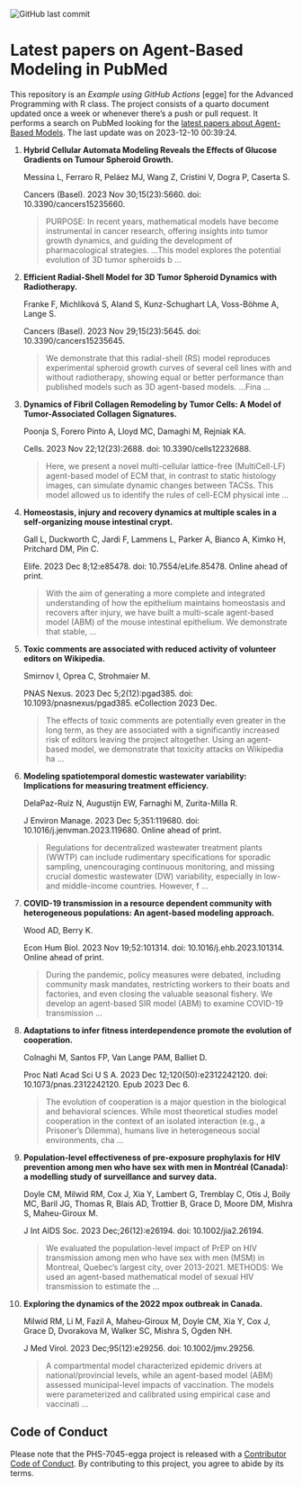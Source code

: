 ![GitHub last
commit](https://img.shields.io/github/last-commit/UofUEpiBio/PHS-7045-egga.png)

# Latest papers on Agent-Based Modeling in PubMed

This repository is an *Example using GitHub Actions* \[egge\] for the
Advanced Programming with R class. The project consists of a quarto
document updated once a week or whenever there’s a push or pull request.
It performs a search on PubMed looking for the <a
href="https://pubmed.ncbi.nlm.nih.gov/?term=agent-based+model&amp;sort=date"
target="_blank">latest papers about Agent-Based Models</a>. The last
update was on 2023-12-10 00:39:24.

<div class="cell">

</div>

1.  **Hybrid Cellular Automata Modeling Reveals the Effects of Glucose
    Gradients on Tumour Spheroid Growth.**

    Messina L, Ferraro R, Peláez MJ, Wang Z, Cristini V, Dogra P,
    Caserta S.

    Cancers (Basel). 2023 Nov 30;15(23):5660. doi:
    10.3390/cancers15235660.

    > PURPOSE: In recent years, mathematical models have become
    > instrumental in cancer research, offering insights into tumor
    > growth dynamics, and guiding the development of pharmacological
    > strategies. …This model explores the potential evolution of 3D
    > tumor spheroids b …

2.  **Efficient Radial-Shell Model for 3D Tumor Spheroid Dynamics with
    Radiotherapy.**

    Franke F, Michlíková S, Aland S, Kunz-Schughart LA, Voss-Böhme A,
    Lange S.

    Cancers (Basel). 2023 Nov 29;15(23):5645. doi:
    10.3390/cancers15235645.

    > We demonstrate that this radial-shell (RS) model reproduces
    > experimental spheroid growth curves of several cell lines with and
    > without radiotherapy, showing equal or better performance than
    > published models such as 3D agent-based models. …Fina …

3.  **Dynamics of Fibril Collagen Remodeling by Tumor Cells: A Model of
    Tumor-Associated Collagen Signatures.**

    Poonja S, Forero Pinto A, Lloyd MC, Damaghi M, Rejniak KA.

    Cells. 2023 Nov 22;12(23):2688. doi: 10.3390/cells12232688.

    > Here, we present a novel multi-cellular lattice-free
    > (MultiCell-LF) agent-based model of ECM that, in contrast to
    > static histology images, can simulate dynamic changes between
    > TACSs. This model allowed us to identify the rules of cell-ECM
    > physical inte …

4.  **Homeostasis, injury and recovery dynamics at multiple scales in a
    self-organizing mouse intestinal crypt.**

    Gall L, Duckworth C, Jardi F, Lammens L, Parker A, Bianco A, Kimko
    H, Pritchard DM, Pin C.

    Elife. 2023 Dec 8;12:e85478. doi: 10.7554/eLife.85478. Online ahead
    of print.

    > With the aim of generating a more complete and integrated
    > understanding of how the epithelium maintains homeostasis and
    > recovers after injury, we have built a multi-scale agent-based
    > model (ABM) of the mouse intestinal epithelium. We demonstrate
    > that stable, …

5.  **Toxic comments are associated with reduced activity of volunteer
    editors on Wikipedia.**

    Smirnov I, Oprea C, Strohmaier M.

    PNAS Nexus. 2023 Dec 5;2(12):pgad385. doi:
    10.1093/pnasnexus/pgad385. eCollection 2023 Dec.

    > The effects of toxic comments are potentially even greater in the
    > long term, as they are associated with a significantly increased
    > risk of editors leaving the project altogether. Using an
    > agent-based model, we demonstrate that toxicity attacks on
    > Wikipedia ha …

6.  **Modeling spatiotemporal domestic wastewater variability:
    Implications for measuring treatment efficiency.**

    DelaPaz-Ruíz N, Augustijn EW, Farnaghi M, Zurita-Milla R.

    J Environ Manage. 2023 Dec 5;351:119680. doi:
    10.1016/j.jenvman.2023.119680. Online ahead of print.

    > Regulations for decentralized wastewater treatment plants (WWTP)
    > can include rudimentary specifications for sporadic sampling,
    > unencouraging continuous monitoring, and missing crucial domestic
    > wastewater (DW) variability, especially in low- and middle-income
    > countries. However, f …

7.  **COVID-19 transmission in a resource dependent community with
    heterogeneous populations: An agent-based modeling approach.**

    Wood AD, Berry K.

    Econ Hum Biol. 2023 Nov 19;52:101314. doi:
    10.1016/j.ehb.2023.101314. Online ahead of print.

    > During the pandemic, policy measures were debated, including
    > community mask mandates, restricting workers to their boats and
    > factories, and even closing the valuable seasonal fishery. We
    > develop an agent-based SIR model (ABM) to examine COVID-19
    > transmission …

8.  **Adaptations to infer fitness interdependence promote the evolution
    of cooperation.**

    Colnaghi M, Santos FP, Van Lange PAM, Balliet D.

    Proc Natl Acad Sci U S A. 2023 Dec 12;120(50):e2312242120. doi:
    10.1073/pnas.2312242120. Epub 2023 Dec 6.

    > The evolution of cooperation is a major question in the biological
    > and behavioral sciences. While most theoretical studies model
    > cooperation in the context of an isolated interaction (e.g., a
    > Prisoner’s Dilemma), humans live in heterogeneous social
    > environments, cha …

9.  **Population-level effectiveness of pre-exposure prophylaxis for HIV
    prevention among men who have sex with men in Montréal (Canada): a
    modelling study of surveillance and survey data.**

    Doyle CM, Milwid RM, Cox J, Xia Y, Lambert G, Tremblay C, Otis J,
    Boily MC, Baril JG, Thomas R, Blais AD, Trottier B, Grace D, Moore
    DM, Mishra S, Maheu-Giroux M.

    J Int AIDS Soc. 2023 Dec;26(12):e26194. doi: 10.1002/jia2.26194.

    > We evaluated the population-level impact of PrEP on HIV
    > transmission among men who have sex with men (MSM) in Montreal,
    > Quebec’s largest city, over 2013-2021. METHODS: We used an
    > agent-based mathematical model of sexual HIV transmission to
    > estimate the …

10. **Exploring the dynamics of the 2022 mpox outbreak in Canada.**

    Milwid RM, Li M, Fazil A, Maheu-Giroux M, Doyle CM, Xia Y, Cox J,
    Grace D, Dvorakova M, Walker SC, Mishra S, Ogden NH.

    J Med Virol. 2023 Dec;95(12):e29256. doi: 10.1002/jmv.29256.

    > A compartmental model characterized epidemic drivers at
    > national/provincial levels, while an agent-based model (ABM)
    > assessed municipal-level impacts of vaccination. The models were
    > parameterized and calibrated using empirical case and vaccinati …

## Code of Conduct

Please note that the PHS-7045-egga project is released with a
[Contributor Code of
Conduct](https://contributor-covenant.org/version/2/1/CODE_OF_CONDUCT.html).
By contributing to this project, you agree to abide by its terms.
